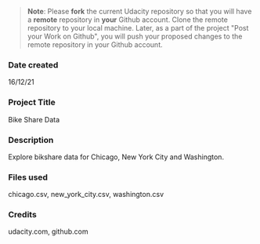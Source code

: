 >**Note**: Please **fork** the current Udacity repository so that you will have a **remote** repository in **your** Github account. Clone the remote repository to your local machine. Later, as a part of the project "Post your Work on Github", you will push your proposed changes to the remote repository in your Github account.

### Date created
16/12/21

### Project Title
Bike Share Data

### Description
Explore bikshare data for Chicago, New York City and Washington.

### Files used
chicago.csv,
new_york_city.csv,
washington.csv

### Credits
udacity.com,
github.com
